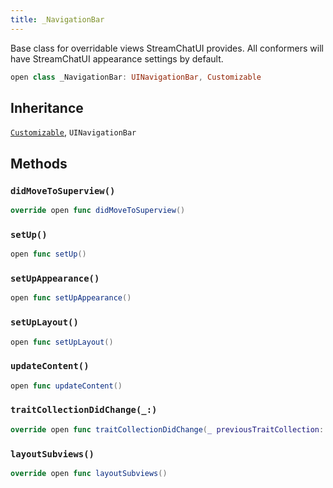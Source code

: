 ```yaml
---
title: _NavigationBar
---
```


Base class for overridable views StreamChatUI provides.
All conformers will have StreamChatUI appearance settings by default.

``` swift
open class _NavigationBar: UINavigationBar, Customizable 
```

## Inheritance

[`Customizable`](customizable), `UINavigationBar`

## Methods

### `didMoveToSuperview()`

``` swift
override open func didMoveToSuperview() 
```

### `setUp()`

``` swift
open func setUp() 
```

### `setUpAppearance()`

``` swift
open func setUpAppearance() 
```

### `setUpLayout()`

``` swift
open func setUpLayout() 
```

### `updateContent()`

``` swift
open func updateContent() 
```

### `traitCollectionDidChange(_:)`

``` swift
override open func traitCollectionDidChange(_ previousTraitCollection: UITraitCollection?) 
```

### `layoutSubviews()`

``` swift
override open func layoutSubviews() 
```
